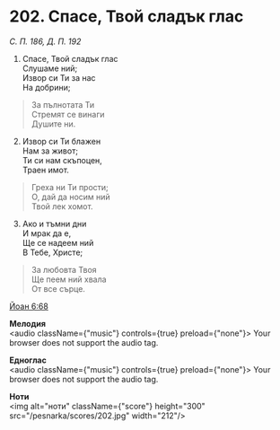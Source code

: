 # 202. Спасе, Твой сладък глас

_С. П. 186, Д. П. 192_

1. Спасе, Твой сладък глас  
Слушаме ний;  
Извор си Ти за нас  
На добрини;  

> За пълнотата Ти  
> Стремят се винаги  
> Душите ни.  

2. Извор си Ти блажен  
Нам за живот;  
Ти си нам скъпоцен,  
Траен имот.  

> Греха ни Ти прости;  
> О, дай да носим ний  
> Твой лек хомот.  

3. Ако и тъмни дни  
И мрак да е,  
Ще се надеем ний  
В Тебе, Христе;  

> За любовта Твоя  
> Ще пеем ний хвала  
> От все сърце.

[Йоан 6:68](http://biblia.bg/index.php?k=43&g=6&s=68)

**Мелодия**  
<audio className={"music"} controls={true} preload={"none"}>
    <source src="/pesnarka/mp3/202.mp3" type="audio/mpeg"/>
    Your browser does not support the audio tag.
</audio>

**Едноглас**  
<audio className={"music"} controls={true} preload={"none"}>
    <source src="/pesnarka/transp/202.mp3" type="audio/mpeg"/>
    Your browser does not support the audio tag.
</audio>

**Ноти**  
<img alt="ноти" className={"score"} height="300" src="/pesnarka/scores/202.jpg" width="212"/>

